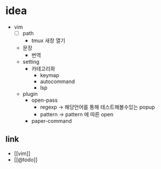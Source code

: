 # idea
- vim 
  - [ ] path
    - tmux 새창 열기
  - 문장
    - 번역
  - setting
    - 카테고리화
      - keymap
      - autocommand
      - lsp
  - plugin
    - open-pass
      - regexp -> 해당언어를 통해 테스트해볼수있는 popup
      - pattern -> pattern 에 따른 open
    - paper-command
    
## link
- [[vim]]
- [[@todo]]
